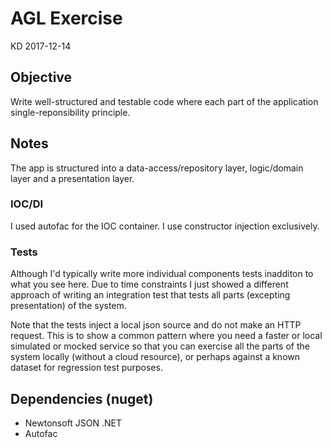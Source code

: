 # AGL Exercise
KD 2017-12-14

## Objective

Write well-structured and testable code where each part of the application single-reponsibility principle. 

## Notes

The app is structured into a data-access/repository layer, logic/domain layer and a presentation layer.

### IOC/DI

I used autofac for the IOC container. I use constructor injection exclusively. 

### Tests

Although I'd typically write more individual components tests inadditon to what you see here. Due to time constraints I just showed a different approach of writing an integration test that tests all parts (excepting presentation) of the system.

Note that the tests inject a local json source and do not make an HTTP request. This is to show a common pattern where you need a faster or local simulated or mocked service so that you can exercise all the parts of the system locally (without a cloud resource), or perhaps against a known dataset for regression test purposes.

## Dependencies (nuget)
* Newtonsoft JSON .NET
* Autofac
